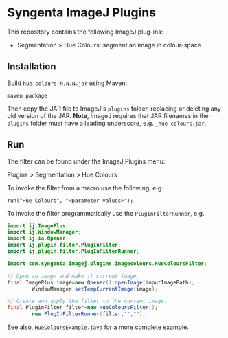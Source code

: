 # Syngenta ImageJ Plugins

This repository contains the following ImageJ plug-ins:

+ Segmentation > Hue Colours: segment an image in colour-space

## Installation

Build `hue-colours-N.N.N.jar` using Maven:

```
maven package
```

Then copy the JAR file to ImageJ's `plugins` folder, replacing or deleting any old version of the JAR. **Note**, ImageJ
requires that JAR filenames in the `plugins` folder must have a leading underscore, e.g. `_hue-colours.jar`.

## Run

The filter can be found under the ImageJ Plugins menu:

Plugins > Segmentation > Hue Colours

To invoke the filter from a macro use the following, e.g.

`run("Hue Colours", "<parameter values>");`

To invoke the filter programmatically use the `PlugInFilterRunner`, e.g.

```java
import ij.ImagePlus;
import ij.WindowManager;
import ij.io.Opener;
import ij.plugin.filter.PlugInFilter;
import ij.plugin.filter.PlugInFilterRunner;

import com.syngenta.imagej.plugins.imagecolours.HueColoursFilter;

// Open an image and make it current image.
final ImagePlus image=new Opener().openImage(inputImagePath);
        WindowManager.setTempCurrentImage(image);

// Create and apply the filter to the current image.
final PluginFilter filter=new HueColoursFilter();
        new PlugInFilterRunner(filter,"","");
```
See also, `HueColoursExample.java` for a more complete example.